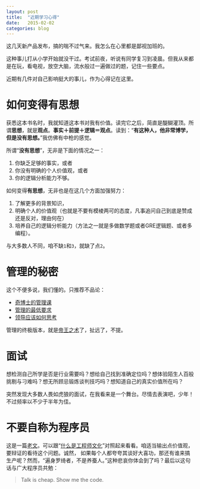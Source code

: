 ```yaml
---
layout: post
title:  "近期学习心得"
date:   2015-02-02
categories: blog
---
```


这几天新产品发布，搞的喘不过气来。我怎么在心里都是鄙视加班的。

这种事儿打从小学开始就没干过。考试前夜，听说有同学复习到凌晨。但我从来都是在玩，看电视，放空大脑，流水般过一遍做过的题，记住一些要点。

近期有几件对自己影响挺大的事儿，作为心得记在这里。

# 如何变得有思想

获悉这本书名时，我就知道这本书对我有价值。读完它之后，简直是醍醐灌顶。所谓**思想**，就是**观点**。**事实＋前提＋逻辑＝观点**。读到：“**有这种人，他非常博学，但是没有思想。**”我仿佛有中枪的感觉。

所谓“**没有思想**”，无非是下面的情况之一：

1. 你缺乏足够的事实，或者
2. 你没有明确的个人价值观，或者
3. 你的逻辑分析能力不够。

如何变得**有思想**，无非也是在这几个方面加强努力：

1. 了解更多的背景知识，
2. 明确个人的价值观（也就是不要有模棱两可的态度，凡事追问自己到底是赞成还是反对，理由何在）
3. 培养自己的逻辑分析能力（方法之一就是多做数学题或者GRE逻辑题、或者多编程）。

与大多数人不同，咱不缺`1`和`3`，就缺了点`2`。

# 管理的秘密

这个不便多说，我们懂的。只推荐不品论：

* [奇博士的管理课](http://yuedu.baidu.com/ebook/5113429ac8d376eeaeaa3188)
* [管理的最低要求](http://taosay.net/index.php/2014/12/09/管理的最低要求/)
* [领导应该如何思考](http://www.linkedin.com/pulse/20130708115451-86541065-how-to-think-like-a-leader)

管理的终极版本，就是[帝王之术](http://www.douban.com/group/topic/18476914/)了，扯远了，不提。

# 面试

想检测自己所学是否是行业需要吗？想给自己找到准确定位吗？想体验陌生人百般挑剔与刁难吗？想无所顾忌锻炼谈判技巧吗？想知道自己的真实价值所在吗？

突然发现大多数人畏如虎狼的面试，在我看来是一个舞台。尽情去表演吧，少年！不过频率以不少于半年为佳。

# 不要自称为程序员

这是一篇[老文](http://www.ruanyifeng.com/blog/2011/10/dont_call_yourself_a_programmer.html)。可以跟“[什么是工程师文化](http://daily.zhihu.com/story/4442333)”对照起来看看。咱适当输出点价值观，要辩证的看待这个问题。诚然， 如果每个人都夸夸其谈好大喜功，那还有谁来搞生产呢？然而，“遍身罗绮者，不是养蚕人。”这种悲哀你体会到了吗？最后以这句话与广大程序员共勉：

> Talk is cheap. Show me the code.




